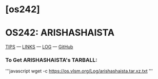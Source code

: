 # [os242]
# OS242: ARISHASHAISTA
[TIPS](https://cbkadal.github.io/os242/TIPS/) — [LINKS](https://cbkadal.github.io/os242/LINKS/) — [LOG](https://arishashaista.github.io/os242/TXT/mylog.txt) — [GitHub](https://github.com/arishashaista/os242/)

### To Get ARISHASHAISTA's TARBALL:
'''javascript
wget -c https://os.vlsm.org/Log/arishashaista.tar.xz.txt
'''
